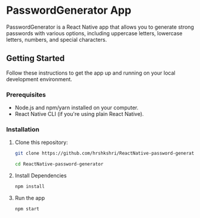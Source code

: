 # PasswordGenerator App

PasswordGenerator is a React Native app that allows you to generate strong passwords with various options, including uppercase letters, lowercase letters, numbers, and special characters.

## Getting Started

Follow these instructions to get the app up and running on your local development environment.

### Prerequisites

- Node.js and npm/yarn installed on your computer.
- React Native CLI (if you're using plain React Native).

### Installation

1. Clone this repository:

   ```bash
   git clone https://github.com/hrshkshri/ReactNative-password-generator.git

   cd ReactNative-password-generator
2. Install Dependencies
    ```bash
    npm install
3. Run the app
    ```bash 
    npm start